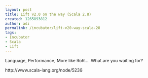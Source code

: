 ```yaml
---
layout: post
title: Lift v2.0 on the way (Scala 2.8)
created: 1265893812
author: adi
permalink: /incubator/lift-v20-way-scala-28
tags:
- Incubator
- Scala
- Lift
---
```

<p>Language, Performance, More like RoR... &nbsp;What are you waiting for?</p>
<p>http://www.scala-lang.org/node/5236</p>
